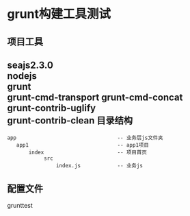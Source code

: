 grunt构建工具测试
=========
项目工具
---------
seajs2.3.0		
nodejs	
grunt	
grunt-cmd-transport	
grunt-cmd-concat	
grunt-contrib-uglify	
grunt-contrib-clean	
目录结构
---------
```
app                                 -- 业务层js文件夹
   app1                             -- app1项目
       index                        -- 项目首页
            src                     
                index.js            -- 业务js
```

配置文件
---------


grunttest
